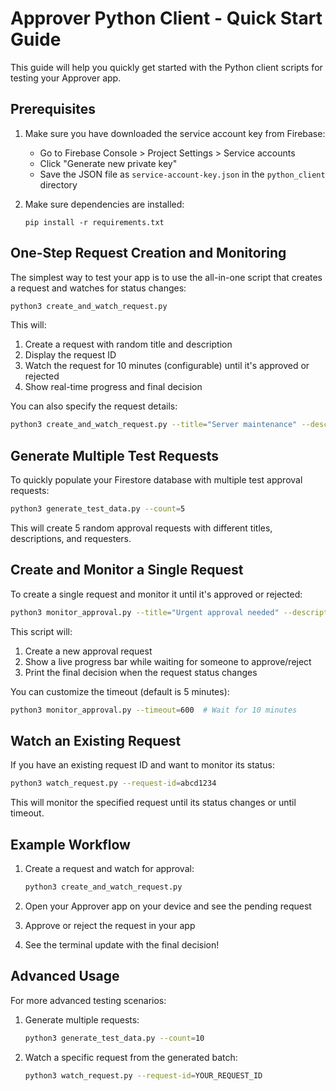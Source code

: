 # Approver Python Client - Quick Start Guide

This guide will help you quickly get started with the Python client scripts for testing your Approver app.

## Prerequisites

1. Make sure you have downloaded the service account key from Firebase:
   - Go to Firebase Console > Project Settings > Service accounts
   - Click "Generate new private key"
   - Save the JSON file as `service-account-key.json` in the `python_client` directory

2. Make sure dependencies are installed:
   ```
   pip install -r requirements.txt
   ```

## One-Step Request Creation and Monitoring

The simplest way to test your app is to use the all-in-one script that creates a request and watches for status changes:

```bash
python3 create_and_watch_request.py
```

This will:
1. Create a request with random title and description
2. Display the request ID
3. Watch the request for 10 minutes (configurable) until it's approved or rejected
4. Show real-time progress and final decision

You can also specify the request details:
```bash
python3 create_and_watch_request.py --title="Server maintenance" --description="Need approval for weekend server maintenance" --timeout=300
```

## Generate Multiple Test Requests

To quickly populate your Firestore database with multiple test approval requests:

```bash
python3 generate_test_data.py --count=5
```

This will create 5 random approval requests with different titles, descriptions, and requesters.

## Create and Monitor a Single Request

To create a single request and monitor it until it's approved or rejected:

```bash
python3 monitor_approval.py --title="Urgent approval needed" --description="This is a test request that needs immediate attention"
```

This script will:
1. Create a new approval request
2. Show a live progress bar while waiting for someone to approve/reject
3. Print the final decision when the request status changes

You can customize the timeout (default is 5 minutes):
```bash
python3 monitor_approval.py --timeout=600  # Wait for 10 minutes
```

## Watch an Existing Request

If you have an existing request ID and want to monitor its status:

```bash
python3 watch_request.py --request-id=abcd1234
```

This will monitor the specified request until its status changes or until timeout.

## Example Workflow

1. Create a request and watch for approval:
   ```bash
   python3 create_and_watch_request.py
   ```

2. Open your Approver app on your device and see the pending request

3. Approve or reject the request in your app

4. See the terminal update with the final decision!

## Advanced Usage

For more advanced testing scenarios:

1. Generate multiple requests:
   ```bash
   python3 generate_test_data.py --count=10
   ```

2. Watch a specific request from the generated batch:
   ```bash
   python3 watch_request.py --request-id=YOUR_REQUEST_ID
   ``` 